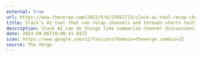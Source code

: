 ```yaml
---
external: true
url: https://www.theverge.com/2023/9/6/23861713/slack-ai-tool-recap-channels-threads-test
title: Slack’s AI tool that can recap channels and threads starts testing this winter
description: Slack AI can do things like summarize channel discussions, threads, and search for answers in relevant messages, files, and channels.
date: 2023-09-06T19:08:41.847Z
icon: https://www.google.com/s2/favicons?domain=theverge.com&sz=32
source: The Verge
---
```

